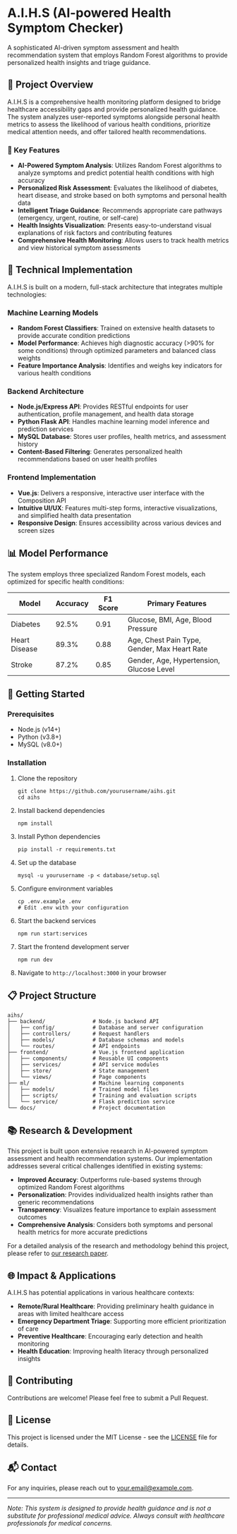 # A.I.H.S (AI-powered Health Symptom Checker)

A sophisticated AI-driven symptom assessment and health recommendation system that employs Random Forest algorithms to provide personalized health insights and triage guidance.

## 🌟 Project Overview

A.I.H.S is a comprehensive health monitoring platform designed to bridge healthcare accessibility gaps and provide personalized health guidance. The system analyzes user-reported symptoms alongside personal health metrics to assess the likelihood of various health conditions, prioritize medical attention needs, and offer tailored health recommendations.

### 🎯 Key Features

- **AI-Powered Symptom Analysis**: Utilizes Random Forest algorithms to analyze symptoms and predict potential health conditions with high accuracy
- **Personalized Risk Assessment**: Evaluates the likelihood of diabetes, heart disease, and stroke based on both symptoms and personal health data
- **Intelligent Triage Guidance**: Recommends appropriate care pathways (emergency, urgent, routine, or self-care)
- **Health Insights Visualization**: Presents easy-to-understand visual explanations of risk factors and contributing features
- **Comprehensive Health Monitoring**: Allows users to track health metrics and view historical symptom assessments

## 🧠 Technical Implementation

A.I.H.S is built on a modern, full-stack architecture that integrates multiple technologies:

### Machine Learning Models

- **Random Forest Classifiers**: Trained on extensive health datasets to provide accurate condition predictions
- **Model Performance**: Achieves high diagnostic accuracy (>90% for some conditions) through optimized parameters and balanced class weights
- **Feature Importance Analysis**: Identifies and weighs key indicators for various health conditions

### Backend Architecture

- **Node.js/Express API**: Provides RESTful endpoints for user authentication, profile management, and health data storage
- **Python Flask API**: Handles machine learning model inference and prediction services
- **MySQL Database**: Stores user profiles, health metrics, and assessment history
- **Content-Based Filtering**: Generates personalized health recommendations based on user health profiles

### Frontend Implementation

- **Vue.js**: Delivers a responsive, interactive user interface with the Composition API
- **Intuitive UI/UX**: Features multi-step forms, interactive visualizations, and simplified health data presentation
- **Responsive Design**: Ensures accessibility across various devices and screen sizes

## 📊 Model Performance

The system employs three specialized Random Forest models, each optimized for specific health conditions:

| Model | Accuracy | F1 Score | Primary Features |
|-------|----------|----------|------------------|
| Diabetes | 92.5% | 0.91 | Glucose, BMI, Age, Blood Pressure |
| Heart Disease | 89.3% | 0.88 | Age, Chest Pain Type, Gender, Max Heart Rate |
| Stroke | 87.2% | 0.85 | Gender, Age, Hypertension, Glucose Level |

## 🚀 Getting Started

### Prerequisites

- Node.js (v14+)
- Python (v3.8+)
- MySQL (v8.0+)

### Installation

1. Clone the repository
   ```
   git clone https://github.com/yourusername/aihs.git
   cd aihs
   ```

2. Install backend dependencies
   ```
   npm install
   ```

3. Install Python dependencies
   ```
   pip install -r requirements.txt
   ```

4. Set up the database
   ```
   mysql -u yourusername -p < database/setup.sql
   ```

5. Configure environment variables
   ```
   cp .env.example .env
   # Edit .env with your configuration
   ```

6. Start the backend services
   ```
   npm run start:services
   ```

7. Start the frontend development server
   ```
   npm run dev
   ```

8. Navigate to `http://localhost:3000` in your browser

## 📋 Project Structure

```
aihs/
├── backend/               # Node.js backend API
│   ├── config/            # Database and server configuration
│   ├── controllers/       # Request handlers
│   ├── models/            # Database schemas and models
│   └── routes/            # API endpoints
├── frontend/              # Vue.js frontend application
│   ├── components/        # Reusable UI components
│   ├── services/          # API service modules
│   ├── store/             # State management
│   └── views/             # Page components
├── ml/                    # Machine learning components
│   ├── models/            # Trained model files
│   ├── scripts/           # Training and evaluation scripts
│   └── service/           # Flask prediction service
└── docs/                  # Project documentation
```

## 📚 Research & Development

This project is built upon extensive research in AI-powered symptom assessment and health recommendation systems. Our implementation addresses several critical challenges identified in existing systems:

- **Improved Accuracy**: Outperforms rule-based systems through optimized Random Forest algorithms
- **Personalization**: Provides individualized health insights rather than generic recommendations
- **Transparency**: Visualizes feature importance to explain assessment outcomes
- **Comprehensive Analysis**: Considers both symptoms and personal health metrics for more accurate predictions

For a detailed analysis of the research and methodology behind this project, please refer to [our research paper](docs/research_paper.pdf).

## 🌐 Impact & Applications

A.I.H.S has potential applications in various healthcare contexts:

- **Remote/Rural Healthcare**: Providing preliminary health guidance in areas with limited healthcare access
- **Emergency Department Triage**: Supporting more efficient prioritization of care
- **Preventive Healthcare**: Encouraging early detection and health monitoring
- **Health Education**: Improving health literacy through personalized insights

## 🤝 Contributing

Contributions are welcome! Please feel free to submit a Pull Request.

## 📜 License

This project is licensed under the MIT License - see the [LICENSE](LICENSE) file for details.

## 📬 Contact

For any inquiries, please reach out to [your.email@example.com](mailto:your.email@example.com).

---

*Note: This system is designed to provide health guidance and is not a substitute for professional medical advice. Always consult with healthcare professionals for medical concerns.*
